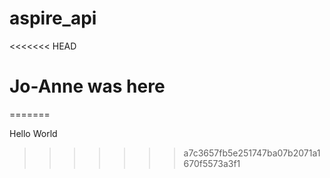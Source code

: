 # aspire_api
<<<<<<< HEAD
# Jo-Anne was here
=======

Hello World
>>>>>>> a7c3657fb5e251747ba07b2071a1670f5573a3f1
